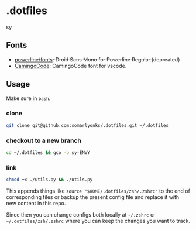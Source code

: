 # .dotfiles

sy

## Fonts

- ~~[powerline/fonts](https://github.com/powerline/fonts): Droid Sans Mono for Powerline Regular.~~(depreated)
- [CamingoCode](https://www.fontsquirrel.com/fonts/camingocode): CamingoCode font for vscode.

## Usage

Make sure in `bash`.

### clone

```bash
git clone git@github.com:somarlyonks/.dotfiles.git ~/.dotfiles
```

### checkout to a new branch

```bash
cd ~/.dotfiles && gco -b sy-ENVY
```

### link

```bash
chmod +x ./utils.py && ./utils.py
```

This appends things like `source "$HOME/.dotfiles/zsh/.zshrc"` to the end of corresponding files or backup the present config file and replace it with new content in this repo.

Since then you can change configs both locally at `~/.zshrc` or `~/.dotfiles/zsh/.zshrc` where you can keep the changes you want to track.
